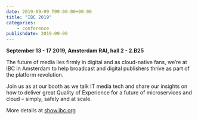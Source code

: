 ```yaml
---
date: 2019-09-09 T09:00:00+00:00
title: "IBC 2019"
categories:
    - conference
publishdate: 2019-09-09
---
```


**September 13 - 17 2019, Amsterdam RAI, hall 2 - 2.B25**

The future of media lies firmly in digital and as cloud-native fans, we’re at IBC in Amsterdam to help broadcast and 
digital publishers thrive as part of the platform revolution.  

Join us as at our booth as we talk IT media tech and share our insights on how to deliver great Quality of Experience 
for a future of microservices and cloud – simply, safely and at scale.

More details at [show.ibc.org](https://show.ibc.org/)

<!--more-->
